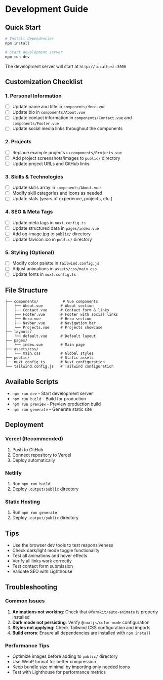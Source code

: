 # Development Guide

## Quick Start

```bash
# Install dependencies
npm install

# Start development server
npm run dev
```

The development server will start at `http://localhost:3000`

## Customization Checklist

### 1. Personal Information
- [ ] Update name and title in `components/Hero.vue`
- [ ] Update bio in `components/About.vue`
- [ ] Update contact information in `components/Contact.vue` and `components/Footer.vue`
- [ ] Update social media links throughout the components

### 2. Projects
- [ ] Replace example projects in `components/Projects.vue`
- [ ] Add project screenshots/images to `public/` directory
- [ ] Update project URLs and GitHub links

### 3. Skills & Technologies
- [ ] Update skills array in `components/About.vue`
- [ ] Modify skill categories and icons as needed
- [ ] Update stats (years of experience, projects, etc.)

### 4. SEO & Meta Tags
- [ ] Update meta tags in `nuxt.config.ts`
- [ ] Update structured data in `pages/index.vue`
- [ ] Add og-image.jpg to `public/` directory
- [ ] Update favicon.ico in `public/` directory

### 5. Styling (Optional)
- [ ] Modify color palette in `tailwind.config.js`
- [ ] Adjust animations in `assets/css/main.css`
- [ ] Update fonts in `nuxt.config.ts`

## File Structure

```
├── components/           # Vue components
│   ├── About.vue        # About section
│   ├── Contact.vue      # Contact form & links
│   ├── Footer.vue       # Footer with social links
│   ├── Hero.vue         # Hero section
│   ├── Navbar.vue       # Navigation bar
│   └── Projects.vue     # Projects showcase
├── layouts/
│   └── default.vue      # Default layout
├── pages/
│   └── index.vue        # Main page
├── assets/css/
│   └── main.css         # Global styles
├── public/              # Static assets
├── nuxt.config.ts       # Nuxt configuration
└── tailwind.config.js   # Tailwind configuration
```

## Available Scripts

- `npm run dev` - Start development server
- `npm run build` - Build for production
- `npm run preview` - Preview production build
- `npm run generate` - Generate static site

## Deployment

### Vercel (Recommended)
1. Push to GitHub
2. Connect repository to Vercel
3. Deploy automatically

### Netlify
1. Run `npm run build`
2. Deploy `.output/public` directory

### Static Hosting
1. Run `npm run generate`
2. Deploy `.output/public` directory

## Tips

- Use the browser dev tools to test responsiveness
- Check dark/light mode toggle functionality
- Test all animations and hover effects
- Verify all links work correctly
- Test contact form submission
- Validate SEO with Lighthouse

## Troubleshooting

### Common Issues

1. **Animations not working**: Check that `@formkit/auto-animate` is properly installed
2. **Dark mode not persisting**: Verify `@nuxtjs/color-mode` configuration
3. **Styles not applying**: Check Tailwind CSS configuration and imports
4. **Build errors**: Ensure all dependencies are installed with `npm install`

### Performance Tips

- Optimize images before adding to `public/` directory
- Use WebP format for better compression
- Keep bundle size minimal by importing only needed icons
- Test with Lighthouse for performance metrics